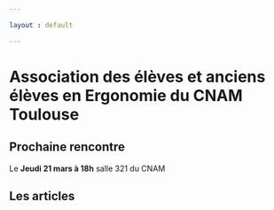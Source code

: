 ```yaml
---

layout : default

---
```




# Association des élèves et anciens élèves en Ergonomie du CNAM Toulouse

## Prochaine rencontre

Le **Jeudi 21 mars à 18h** 
salle 321 du CNAM



## Les articles


